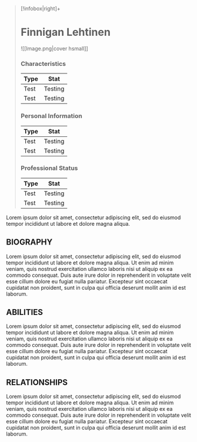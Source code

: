 > [!infobox|right]+
> # Finnigan Lehtinen
> ![[Image.png|cover hsmall]]
> ### Characteristics
> | Type |  Stat |
> | ---- | ---- |
> | Test | Testing |
> | Test | Testing |
> 
> ### Personal Information
> | Type | Stat |
> | ---- | ---- |
> | Test | Testing |
> | Test | Testing |
> 
> ### Professional Status
> | Type | Stat |
> | ---- | ---- |
> | Test | Testing |
> | Test | Testing |


Lorem ipsum dolor sit amet, consectetur adipiscing elit, sed do eiusmod tempor incididunt ut labore et dolore magna aliqua.

## BIOGRAPHY
Lorem ipsum dolor sit amet, consectetur adipiscing elit, sed do eiusmod tempor incididunt ut labore et dolore magna aliqua. Ut enim ad minim veniam, quis nostrud exercitation ullamco laboris nisi ut aliquip ex ea commodo consequat. Duis aute irure dolor in reprehenderit in voluptate velit esse cillum dolore eu fugiat nulla pariatur. Excepteur sint occaecat cupidatat non proident, sunt in culpa qui officia deserunt mollit anim id est laborum.

## ABILITIES
Lorem ipsum dolor sit amet, consectetur adipiscing elit, sed do eiusmod tempor incididunt ut labore et dolore magna aliqua. Ut enim ad minim veniam, quis nostrud exercitation ullamco laboris nisi ut aliquip ex ea commodo consequat. Duis aute irure dolor in reprehenderit in voluptate velit esse cillum dolore eu fugiat nulla pariatur. Excepteur sint occaecat cupidatat non proident, sunt in culpa qui officia deserunt mollit anim id est laborum.

## RELATIONSHIPS
Lorem ipsum dolor sit amet, consectetur adipiscing elit, sed do eiusmod tempor incididunt ut labore et dolore magna aliqua. Ut enim ad minim veniam, quis nostrud exercitation ullamco laboris nisi ut aliquip ex ea commodo consequat. Duis aute irure dolor in reprehenderit in voluptate velit esse cillum dolore eu fugiat nulla pariatur. Excepteur sint occaecat cupidatat non proident, sunt in culpa qui officia deserunt mollit anim id est laborum.